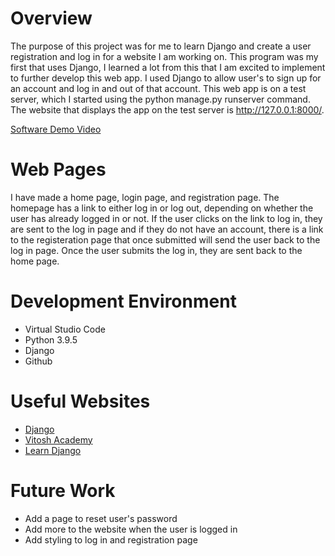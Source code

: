 # Overview

The purpose of this project was for me to learn Django and create a user registration and log in for a website I am working on. This program was my first that uses Django, I learned a lot from this that I am excited to implement to further develop this web app. I used Django to allow user's to sign up for an account and log in and out of that account. This web app is on a test server, which I started using the python manage.py runserver command. The website that displays the app on the test server is http://127.0.0.1:8000/.

[Software Demo Video](https://youtu.be/weGSmDTPmnA)

# Web Pages

I have made a home page, login page, and registration page. The homepage has a link to either log in or log out, depending on whether the user has already logged in or not. If the user clicks on the link to log in, they are sent to the log in page and if they do not have an account, there is a link to the registeration page that once submitted will send the user back to the log in page. Once the user submits the log in, they are sent back to the home page.

# Development Environment

* Virtual Studio Code
* Python 3.9.5
* Django
* Github

# Useful Websites

* [Django](https://docs.djangoproject.com/en/3.1/ref/templates/builtins/#std:templatetag-static)
* [Vitosh Academy](https://www.vitoshacademy.com/python-django-how-to-add-css-to-django-application/)
* [Learn Django](https://learndjango.com/tutorials/django-signup-tutorial)

# Future Work

* Add a page to reset user's password
* Add more to the website when the user is logged in
* Add styling to log in and registration page